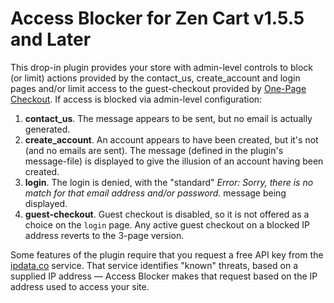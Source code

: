 # Access Blocker for Zen Cart v1.5.5 and Later

This drop-in plugin provides your store with admin-level controls to block (or limit) actions provided by the contact_us, create_account and login pages and/or limit access to the guest-checkout provided by [One-Page Checkout](https://vinosdefrutastropicales.com/index.php?main_page=product_info&cPath=2_7&products_id=69). If access is blocked via admin-level configuration:

1. **contact_us**. The message appears to be sent, but no email is actually generated.
1. **create_account**. An account appears to have been created, but it's not (and no emails are sent). The message (defined in the plugin's message-file) is displayed to give the illusion of an account having been created.
1. **login**. The login is denied, with the "standard" _Error: Sorry, there is no match for that email address and/or password._ message being displayed.
1. **guest-checkout**.  Guest checkout is disabled, so it is not offered as a choice on the `login` page.  Any active guest checkout on a blocked IP address reverts to the 3-page version.

Some features of the plugin require that you request a free API key from the [ipdata.co](https://ipdata.co) service. That service identifies "known" threats, based on a supplied IP address — Access Blocker makes that request based on the IP address used to access your site.

